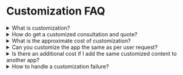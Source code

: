 # Customization FAQ

<details>

<summary>What is customization?</summary>

Customization is a ‘custom-made service’ to create products according to the needs of customers.

You can ask Swing2App to customize and develop your app as per your requirement.

If you wish to add features other than built-in services provided in Swing2App, or if you need an overall app development, you can ask us to customize your app.

We will create a custom app with your desired content and calculate a quote based on your app development.

Therefore, if you have a customization request, kindly create a proposal, storyboard, etc. for our better understanding.

Customization will generate a quote based on the content of the app development. Our engineers will assist you in the detailed consultation of the development period and the work details.

For customized consultations, please first prepare and send the app production proposal, storyboard, etc. to <mark style="color:blue;">help@swing2app.com</mark>.

Simple features or custom features that have already been provided by Swing2App can be guided directly from the Help Center, but please understand that the overall development of the app and the complex content configuration cannot be assisted in consultation without a specific proposal.

</details>

<details>

<summary>How do get a customized consultation and quote?</summary>

The customization consultation can be discussed by sending the plan, storyboard, etc. for app development by swing2app email.

The entire app development and complex development is difficult to consult by phone or katok.

\*Please prepare an app creation plan, storyboard, etc. and send it to [help@swing2app.com](https://support.swing2app.com/custormizing/?preview\_id=4445\&preview\_nonce=82585d04da&\_thumbnail\_id=-1\&preview=true) with your swing2app email address. (Contact us with your contact information)

If you send an email, the custom development engineer will check the contents and will provide you with a list of development options, development period, and development cost estimates

</details>

<details>

<summary>What is the approximate cost of customization?</summary>

Swing2App custom is not price constrained, so there is no cost.

And because it’s a 1:1 development work that reflects the user’s custom content, there are no development estimates.

Estimates can range from a few hundred dollars to a few thousand dollars depending on the content of the production, so there is no custom cost.

Therefore, please note that we only provide customized quotes through consultation.

</details>

<details>

<summary>Can you customize the app the same as per user request?</summary>

Yes, we can customize your app as per your requirement. Please tell us the name of the app you want to benchmark and we’ll be happy to guide you.

We can check the app and see if the same app development is possible, accordingly our engineer will guide you.

For apps with simple design and production methods, engineers can check and guide you with custom costs.

**However, for apps that have a lot of internal development sources besides the content and complexity of the app, it may be difficult to calculate the exact development cost.**

(The internal development source of a particular app cannot be verified only by looking at the app, and it can only be verified until the actual development is made.)

\*And make it clear whether you want the design and the configuration forms to be the same, if only the shapes are similar, or if you want to put only a specific menu on both.

You can send your email to [help@swing2app.com](https://support.swing2app.com/custormizing/?preview\_id=4445\&preview\_nonce=82585d04da&\_thumbnail\_id=-1\&preview=true) and give us your custom inquiry, but please let us know the exact app development request.

</details>

<details>

<summary>Is there an additional cost if I add the same customized content to another app?</summary>

If you add it to another app with the same content after customizing it, you will be charged $100 for the license.

The reason for the additional cost of applying it to other apps with the same content is that it is not a development fee, but a license fee.

License fees are essential policies to prevent indiscriminate use of custom programs.

The cost of customizing development is based on one app and will receive an additional license fee when you expand.

Therefore, please note that there is an additional cost of $100 for the license copy.

</details>

<details>

<summary>How to handle a customization failure?</summary>

If there are any errors or failures in the application of customization, it will be dealt with immediately.

However, we cannot continue to monitor users’ apps in the swing2app.

Therefore, if users who have been customized have problems using the app, they will need to contact our customer service or contact us via email to confirm and process it.

We will of course handle the failures and maintenance incurred by customization at no additional cost.

\*We can’t handle any errors that occurred outside of us other than failures of errors like (swing2app, and custom content) and the developer will notify you after confirmation.

</details>
